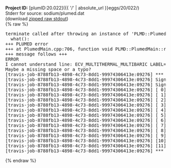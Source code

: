 **Project ID:** [plumID:20.022]({{ '/' | absolute_url }}eggs/20/022/)  
Stderr for source:  sodium/plumed.dat   
(download [zipped raw stdout](plumed.dat.plumed.stdout.txt.zip))  
{% raw %}
<pre>
terminate called after throwing an instance of 'PLMD::Plumed::ExceptionError'
  what():  
+++ PLUMED error
+++ at PlumedMain.cpp:706, function void PLMD::PlumedMain::readInputWords(const std::vector<std::__cxx11::basic_string<char> >&)
+++ message follows +++
ERROR
I cannot understand line: ECV_MULTITHERMAL_MULTIBARIC LABEL=mtp ARG=ene,vol TEMP=400 MIN_TEMP=350 MAX_TEMP=450 PRESSURE=0.06022140857*5000 MIN_PRESSURE=0 MAX_PRESSURE=0.06022140857*10000
Maybe a missing space or a typo?
[travis-job-8788fb13-4898-4c73-8dd1-99974306413e:09276] *** Process received signal ***
[travis-job-8788fb13-4898-4c73-8dd1-99974306413e:09276] Signal: Aborted (6)
[travis-job-8788fb13-4898-4c73-8dd1-99974306413e:09276] Signal code:  (-6)
[travis-job-8788fb13-4898-4c73-8dd1-99974306413e:09276] [ 0] /lib/x86_64-linux-gnu/libc.so.6(+0x354b0)[0x7f70a59874b0]
[travis-job-8788fb13-4898-4c73-8dd1-99974306413e:09276] [ 1] /lib/x86_64-linux-gnu/libc.so.6(gsignal+0x38)[0x7f70a5987428]
[travis-job-8788fb13-4898-4c73-8dd1-99974306413e:09276] [ 2] /lib/x86_64-linux-gnu/libc.so.6(abort+0x16a)[0x7f70a598902a]
[travis-job-8788fb13-4898-4c73-8dd1-99974306413e:09276] [ 3] /usr/lib/x86_64-linux-gnu/libstdc++.so.6(_ZN9__gnu_cxx27__verbose_terminate_handlerEv+0x16d)[0x7f70a5fc184d]
[travis-job-8788fb13-4898-4c73-8dd1-99974306413e:09276] [ 4] /usr/lib/x86_64-linux-gnu/libstdc++.so.6(+0x8d6b6)[0x7f70a5fbf6b6]
[travis-job-8788fb13-4898-4c73-8dd1-99974306413e:09276] [ 5] /usr/lib/x86_64-linux-gnu/libstdc++.so.6(+0x8d701)[0x7f70a5fbf701]
[travis-job-8788fb13-4898-4c73-8dd1-99974306413e:09276] [ 6] /usr/lib/x86_64-linux-gnu/libstdc++.so.6(+0x8d919)[0x7f70a5fbf919]
[travis-job-8788fb13-4898-4c73-8dd1-99974306413e:09276] [ 7] plumed[0x40ec85]
[travis-job-8788fb13-4898-4c73-8dd1-99974306413e:09276] [ 8] plumed[0x40f082]
[travis-job-8788fb13-4898-4c73-8dd1-99974306413e:09276] [ 9] plumed[0x409fe0]
[travis-job-8788fb13-4898-4c73-8dd1-99974306413e:09276] [10] /lib/x86_64-linux-gnu/libc.so.6(__libc_start_main+0xf0)[0x7f70a5972830]
[travis-job-8788fb13-4898-4c73-8dd1-99974306413e:09276] [11] plumed[0x40a0a9]
[travis-job-8788fb13-4898-4c73-8dd1-99974306413e:09276] *** End of error message ***
</pre>
{% endraw %}
